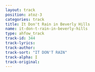 ```yaml
---
layout: track
position: atoz-3
categories: track
title: It Don't Rain in Beverly Hills
name: it-don-t-rain-in-beverly-hills
type: ahfow_track
track-id: 344
track-lyrics: 
track-author: 
track-sort: "IT DON'T RAIN"
track-alpha: I
track-original: 
---
```

